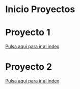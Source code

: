 # Inicio Proyectos

# Proyecto 1

[Pulsa aquí para ir al index](proyecto1/index.md)

# Proyecto 2

[Pulsa aquí para ir al index](proyecto2/index.md)